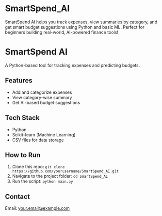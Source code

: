 # SmartSpend_AI
SmartSpend AI helps you track expenses, view summaries by category, and get smart budget suggestions using Python and basic ML. Perfect for beginners building real-world, AI-powered finance tools!

# SmartSpend AI

A Python-based tool for tracking expenses and predicting budgets.

## Features
- Add and categorize expenses
- View category-wise summary
- Get AI-based budget suggestions

## Tech Stack
- Python
- Scikit-learn (Machine Learning)
- CSV files for data storage

## How to Run
1. Clone this repo: `git clone https://github.com/yourusername/SmartSpend_AI.git`
2. Navigate to the project folder: `cd SmartSpend_AI`
3. Run the script: `python main.py`

## Contact
Email: your.email@example.com
